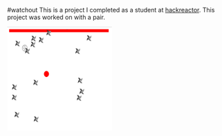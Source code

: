 #watchout
This is a project I completed as a student at [hackreactor](http://hackreactor.com). This project was worked on with a pair.

<img src="screenshot.png" alt="Screenshot of app" height="242" width="242">